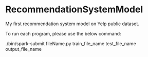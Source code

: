 # RecommendationSystemModel
My first recommendation system model on Yelp public dataset.

To run each program, please use the below command:

./bin/spark-submit fileName.py train_file_name test_file_name output_file_name
